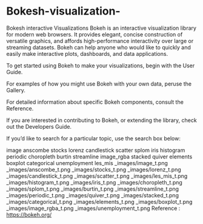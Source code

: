 # Bokesh-visualization-
Bokesh interactive Visualizations 
Bokeh is an interactive visualization library for modern web browsers. It provides elegant, concise construction of versatile graphics, and affords high-performance interactivity over large or streaming datasets. Bokeh can help anyone who would like to quickly and easily make interactive plots, dashboards, and data applications.

To get started using Bokeh to make your visualizations, begin with the User Guide.

For examples of how you might use Bokeh with your own data, peruse the Gallery.

For detailed information about specific Bokeh components, consult the Reference.

If you are interested in contributing to Bokeh, or extending the library, check out the Developers Guide.

If you’d like to search for a particular topic, use the search box below:


image	anscombe	stocks	lorenz	candlestick	scatter	splom
iris	histogram	periodic	choropleth	burtin	streamline	image_rgba
stacked	quiver	elements	boxplot	categorical	unemployment	les_mis
_images/image_t.png _images/anscombe_t.png _images/stocks_t.png _images/lorenz_t.png _images/candlestick_t.png _images/scatter_t.png _images/les_mis_t.png _images/histogram_t.png _images/iris_t.png _images/choropleth_t.png _images/splom_t.png _images/burtin_t.png _images/streamline_t.png _images/periodic_t.png _images/quiver_t.png _images/stacked_t.png _images/categorical_t.png _images/elements_t.png _images/boxplot_t.png _images/image_rgba_t.png _images/unemployment_t.png
Reference : https://bokeh.org/
